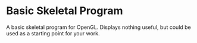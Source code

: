 Basic Skeletal Program
======================

A basic skeletal program for OpenGL. Displays nothing useful, but could be used as a starting point for your work.
